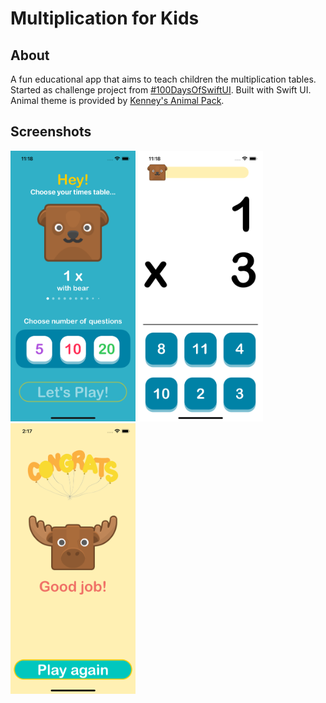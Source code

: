 #  Multiplication for Kids

## About

A fun educational app that aims to teach children the multiplication tables. Started as challenge project from [#100DaysOfSwiftUI](https://www.hackingwithswift.com/100/swiftui).  Built with Swift UI. Animal theme is provided by [Kenney's Animal Pack](https://kenney.nl/assets/animal-pack-redux). 

## Screenshots

<img src="https://raw.githubusercontent.com/D-Antonelli/MultiplicationForKids/main/Screenshots.xcassets/screen-1.imageset/Simulator%20Screen%20Shot%20-%20iPhone%2012%20-%202022-05-30%20at%2011.18.17.png" alt="landing screen" width="200"/>

<img src="https://raw.githubusercontent.com/D-Antonelli/MultiplicationForKids/main/Screenshots.xcassets/screen-2.imageset/Simulator%20Screen%20Shot%20-%20iPhone%2012%20-%202022-05-30%20at%2011.18.25.png" alt="game screen" width="200"/>

<img src="https://raw.githubusercontent.com/D-Antonelli/MultiplicationForKids/main/Screenshots.xcassets/screen-3.imageset/Simulator%20Screen%20Shot%20-%20iPhone%2012%20-%202022-05-30%20at%2014.17.04.png" alt="end of game screen" width="200"/>
